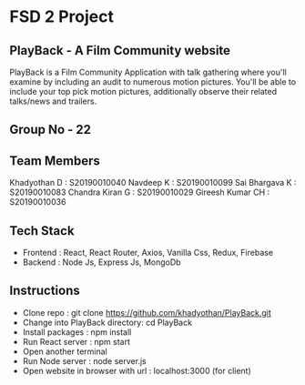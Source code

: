 # FSD 2 Project

## PlayBack - A Film Community website 
PlayBack is a Film Community Application with talk gathering where you'll examine by including an audit to numerous motion pictures. You'll be able to include your top pick motion pictures, additionally observe their related talks/news and trailers.

## Group No - 22

## Team Members
Khadyothan D        :     S20190010040
Navdeep K           :     S20190010099
Sai Bhargava K      :     S20190010083
Chandra Kiran G     :     S20190010029
Gireesh Kumar CH    :     S20190010036


## Tech Stack
- Frontend : React, React Router, Axios, Vanilla Css, Redux, Firebase
- Backend : Node Js, Express Js, MongoDb

## Instructions
- Clone repo :  git clone https://github.com/khadyothan/PlayBack.git
- Change into PlayBack directory: cd PlayBack
- Install packages : npm install 
- Run React server : npm start
- Open another terminal
- Run Node server  : node server.js
- Open website in browser with url : localhost:3000  (for client)
